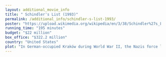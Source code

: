 ```yaml
---
layout: additional_movie_info
title: " Schindler's List (1993)"
permalink: /additional_info/schindler-s-list-1993/
poster: "https://upload.wikimedia.org/wikipedia/en/3/38/Schindler%27s_List_movie.jpg"
running_time: "195 minutes"
budget: "$22 million"
box_office: "$322.2 million"
country: "United States"
plot: "In German-occupied Kraków during World War II, the Nazis force local Polish Jews into the overcrowded Kraków Ghetto. Oskar Schindler, a German Nazi Party member from Czechoslovakia, arrives in the city, hoping to make his fortune. He bribes Wehrmacht (German armed forces) and SS officials, acquiring a factory to produce enamelware. Schindler hires Itzhak Stern, a Jewish official with contacts among black marketeers and the Jewish business community; he handles administration and helps Schindler arrange financing. Stern ensures that as many Jewish workers as possible were deemed essential to the German war effort to prevent them from being taken by the SS to concentration camps or killed. Meanwhile, Schindler maintains friendly relations with the Nazis and enjoys his new wealth and status as an industrialist.\n\nSS-Untersturmführer (second lieutenant) Amon Göth arrives in Kraków to oversee construction of the Płaszów concentration camp. When the camp is ready, he orders the ghetto liquidated: two thousand Jews are transported to Płaszów, and two thousand others are killed in the streets by the SS. Schindler witnesses the massacre and is profoundly affected. He particularly notices a young girl in a red coat who hides from the Nazis and later sees her body on a wagonload of corpses. Schindler is careful to maintain his friendship with Göth and continues to enjoy SS support, mostly through bribery. Göth brutalizes his Jewish maid, Helen Hirsch, and randomly shoots people from the balcony of his villa; the prisoners are in constant fear for their lives. As time passes, Schindler's focus shifts from making money to trying to save as many lives as possible. To better protect his workers, Schindler bribes Göth into allowing him to build a sub-camp at his factory.\n\nAs the Germans begin losing the war, Göth is ordered to ship the remaining Jews at Płaszów to Auschwitz concentration camp. Schindler asks Göth for permission to move his workers to a munitions factory he plans to build in Brünnlitz near his hometown of Zwittau. Göth reluctantly agrees but charges a huge bribe. Schindler and Stern prepare a list of people to be transferred to Brünnlitz instead of Auschwitz. The list eventually includes 1,100 names.\n\nAs the Jewish workers are transported by train to Brünnlitz, the women and girls are mistakenly redirected to Auschwitz-Birkenau; Schindler bribes Rudolf Höss, the commandant of Auschwitz, for their release. At the new factory, Schindler forbids the SS guards from entering the production area without permission and encourages the Jews to observe the Sabbath. Over the next seven months, he spends his fortune bribing Nazi officials and buying shell casings from other companies. Due to Schindler's machinations, the factory produces no usable armaments. He runs out of money in 1945, just as Germany surrenders.\n\nAs a Nazi Party member and war profiteer, Schindler must flee the advancing Red Army to avoid capture. The SS guards at the factory have been ordered to kill the Jewish workforce, but Schindler persuades them not to do so. Bidding farewell to his workers, he prepares to head west, hoping to surrender to the Americans. The workers give him a signed statement attesting to his role in saving Jewish lives and present him with a ring engraved with a Talmudic paraphrase: \"Whoever saves one life saves the world entire\". Schindler breaks down in tears, feeling he should have done more, and is comforted by the workers before he and his wife leave in their car. When the Schindlerjuden awaken the next morning, a mounted Soviet officer announces they have been liberated but warns them not to go east because \"they hate you there\". The Jews then walk into the countryside.\n\nAn epilogue reveals that Göth was executed via hanging for crimes against humanity; Schindler and his wife were declared Righteous Among the Nations and a tree was planted in his honor in the Garden of the Righteous Among the Nations. Many of the surviving Schindlerjuden and the actors portraying them visit Schindler's grave and place stones on its marker (a traditional Jewish sign of respect for the dead), after which Liam Neeson lays two roses."
---
```

